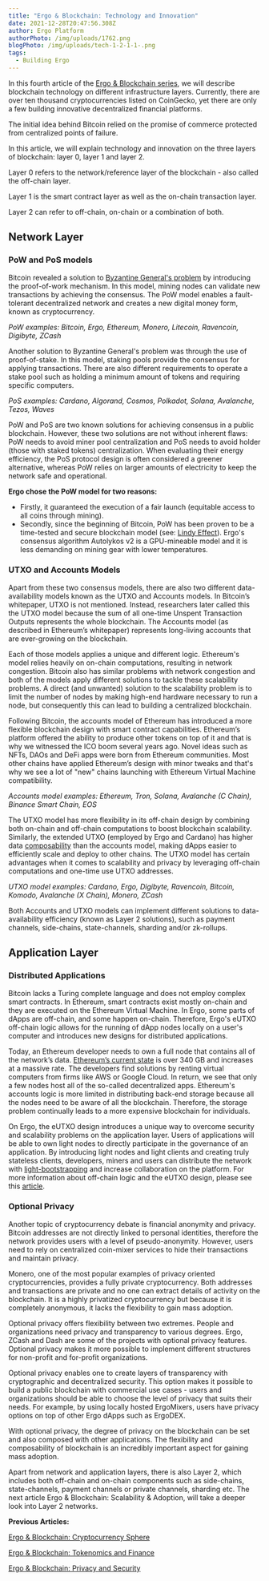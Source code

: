 ```yaml
---
title: "Ergo & Blockchain: Technology and Innovation"
date: 2021-12-28T20:47:56.308Z
author: Ergo Platform
authorPhoto: /img/uploads/1762.png
blogPhoto: /img/uploads/tech-1-2-1-1-.png
tags:
  - Building Ergo
---
```

<!--StartFragment-->

In this fourth article of the [Ergo & Blockchain series](https://ergoplatform.org/en/blog/2021-10-26-ergo-blockchain-cryptocurrency-sphere/), we will describe blockchain technology on different infrastructure layers. Currently, there are over ten thousand cryptocurrencies listed on CoinGecko, yet there are only a few building innovative decentralized financial platforms. 

The initial idea behind Bitcoin relied on the promise of commerce protected from centralized points of failure. 

In this article, we will explain technology and innovation on the three layers of blockchain: layer 0, layer 1 and layer 2.

Layer 0 refers to the network/reference layer of the blockchain - also called the off-chain layer. 

Layer 1 is the smart contract layer as well as the on-chain transaction layer. 

Layer 2 can refer to off-chain, on-chain or a combination of both. 

## Network Layer

### PoW and PoS models

Bitcoin revealed a solution to [Byzantine General's problem](https://decrypt.co/resources/byzantine-fault-tolerance-what-is-it-explained) by introducing the proof-of-work mechanism. In this model, mining nodes can validate new transactions by achieving the consensus. The PoW model enables a fault-tolerant decentralized network and creates a new digital money form, known as cryptocurrency. 

*PoW examples: Bitcoin, Ergo, Ethereum, Monero, Litecoin, Ravencoin, Digibyte, ZCash*

Another solution to Byzantine General's problem was through the use of proof-of-stake. In this model, staking pools provide the consensus for applying transactions. There are also different requirements to operate a stake pool such as holding a minimum amount of tokens and requiring specific computers. 

*PoS examples: Cardano, Algorand, Cosmos, Polkadot, Solana, Avalanche, Tezos, Waves*

PoW and PoS are two known solutions for achieving consensus in a public blockchain. However, these two solutions are not without inherent flaws: PoW needs to avoid miner pool centralization and PoS needs to avoid holder (those with staked tokens) centralization. When evaluating their energy efficiency, the PoS protocol design is often considered a greener alternative, whereas PoW relies on larger amounts of electricity to keep the network safe and operational.

**Ergo chose the PoW model for two reasons:**

* Firstly, it guaranteed the execution of a fair launch (equitable access to all coins through mining). 
* Secondly, since the beginning of Bitcoin, PoW has been proven to be a time-tested and secure blockchain model (see: [Lindy Effect](https://en.wikipedia.org/wiki/Lindy_effect)). Ergo's consensus algorithm Autolykos v2 is a GPU-mineable model and it is less demanding on mining gear with lower temperatures. 

### UTXO and Accounts Models

Apart from these two consensus models, there are also two different data-availability models known as the UTXO and Accounts models. In Bitcoin’s whitepaper, UTXO is not mentioned. Instead, researchers later called this the UTXO model because the sum of all one-time Unspent Transaction Outputs represents the whole blockchain. The Accounts model (as described in Ethereum’s whitepaper) represents long-living accounts that are ever-growing on the blockchain. 

Each of those models applies a unique and different logic. Ethereum's model relies heavily on on-chain computations, resulting in network congestion. Bitcoin also has similar problems with network congestion and both of the models apply different solutions to tackle these scalability problems. A direct (and unwanted) solution to the scalability problem is to limit the number of nodes by making high-end hardware necessary to run a node, but consequently this can lead to building a centralized blockchain.

Following Bitcoin, the accounts model of Ethereum has introduced a more flexible blockchain design with smart contract capabilities. Ethereum’s platform offered the ability to produce other tokens on top of it and that is why we witnessed the ICO boom several years ago. Novel ideas such as NFTs, DAOs and DeFi apps were born from Ethereum communities. Most other chains have applied Ethereum’s design with minor tweaks and that's why we see a lot of "new" chains launching with Ethereum Virtual Machine compatibility.

*Accounts model examples: Ethereum, Tron, Solana, Avalanche (C Chain), Binance Smart Chain, EOS*

The UTXO model has more flexibility in its off-chain design by combining both on-chain and off-chain computations to boost blockchain scalability. Similarly, the extended UTXO (employed by Ergo and Cardano) has higher data [composability](https://en.wikipedia.org/wiki/Composability) than the accounts model, making dApps easier to efficiently scale and deploy to other chains. The UTXO model has certain advantages when it comes to scalability and privacy by leveraging off-chain computations and one-time use UTXO addresses.

*UTXO model examples: Cardano, Ergo, Digibyte, Ravencoin, Bitcoin, Komodo, Avalanche (X Chain), Monero, ZCash*

Both Accounts and UTXO models can implement different solutions to data-availability efficiency (known as Layer 2 solutions), such as payment channels, side-chains, state-channels, sharding and/or zk-rollups.

## Application Layer

### Distributed Applications

Bitcoin lacks a Turing complete language and does not employ complex smart contracts. In Ethereum, smart contracts exist mostly on-chain and they are executed on the Ethereum Virtual Machine. In Ergo, some parts of dApps are off-chain, and some happen on-chain. Therefore, Ergo's eUTXO off-chain logic allows for the running of dApp nodes locally on a user's computer and introduces new designs for distributed applications.

Today, an Ethereum developer needs to own a full node that contains all of the network’s data. [Ethereum’s current state](https://etherscan.io/chartsync/chaindefault) is over 340 GB and increases at a massive rate. The developers find solutions by renting virtual computers from firms like AWS or Google Cloud. In return, we see that only a few nodes host all of the so-called decentralized apps. Ethereum's accounts logic is more limited in distributing back-end storage because all the nodes need to be aware of all the blockchain. Therefore, the storage problem continually leads to a more expensive blockchain for individuals.

On Ergo, the eUTXO design introduces a unique way to overcome security and scalability problems on the application layer. Users of applications will be able to own light nodes to directly participate in the governance of an application. By introducing light nodes and light clients and creating truly stateless clients, developers, miners and users can distribute the network with [light-bootstrapping](https://ergoplatform.org/en/blog/2021-07-19-mining-in-logarithmic-space-nipopow-power-and-ergo/) and increase collaboration on the platform. For more information about off-chain logic and the eUTXO design, please see this [article](https://ergoplatform.org/en/blog/2021-10-04-off-chain-logic-and-eutxo/). 

### Optional Privacy 

Another topic of cryptocurrency debate is financial anonymity and privacy. Bitcoin addresses are not directly linked to personal identities, therefore the network provides users with a level of pseudo-anonymity. However, users need to rely on centralized coin-mixer services to hide their transactions and maintain privacy. 

Monero, one of the most popular examples of privacy oriented cryptocurrencies, provides a fully private cryptocurrency. Both addresses and transactions are private and no one can extract details of activity on the blockchain. It is a highly privatized cryptocurrency but because it is completely anonymous, it lacks the flexibility to gain mass adoption.

Optional privacy offers flexibility between two extremes. People and organizations need privacy and transparency to various degrees. Ergo, ZCash and Dash are some of the projects with optional privacy features. Optional privacy makes it more possible to implement different structures for non-profit and for-profit organizations. 

Optional privacy enables one to create layers of transparency with cryptographic and decentralized security. This option makes it possible to build a public blockchain with commercial use cases - users and organizations should be able to choose the level of privacy that suits their needs. For example, by using locally hosted ErgoMixers, users have privacy options on top of other Ergo dApps such as ErgoDEX. 

With optional privacy, the degree of privacy on the blockchain can be set and also composed with other applications. The flexibility and composability of blockchain is an incredibly important aspect for gaining mass adoption.

Apart from network and application layers, there is also Layer 2, which includes both off-chain and on-chain components such as side-chains, state-channels, payment channels or private channels, sharding etc. The next article Ergo & Blockchain: Scalability & Adoption, will take a deeper look into Layer 2 networks.

**Previous Articles:**

[Ergo & Blockchain: Cryptocurrency Sphere](https://ergoplatform.org/en/blog/2021-10-26-ergo-blockchain-cryptocurrency-sphere/)

[Ergo & Blockchain: Tokenomics and Finance](https://ergoplatform.org/en/blog/2021-11-05-ergo-blockchain-tokenomics-and-finance/)

[Ergo & Blockchain: Privacy and Security](https://ergoplatform.org/en/blog/2021-12-02-ergo-blockchain-privacy-and-security/)

<!--EndFragment-->